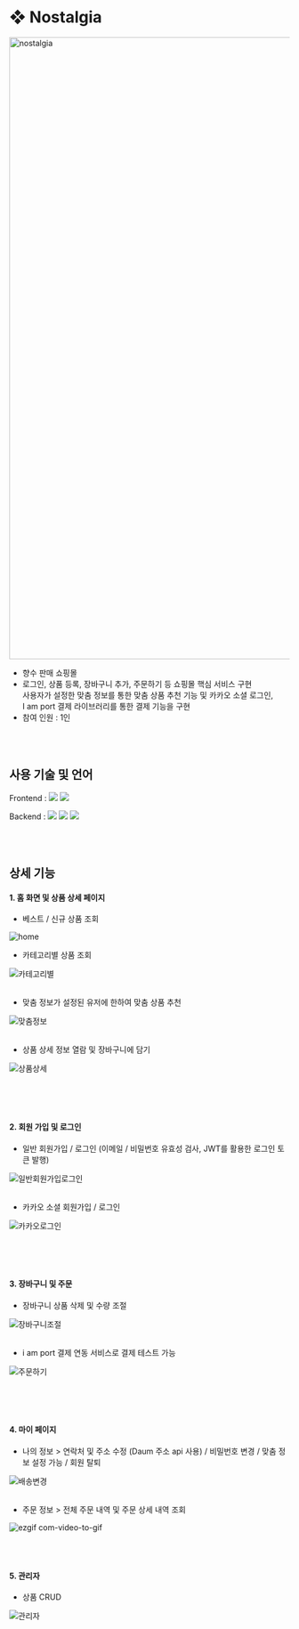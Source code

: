 # ❖ Nostalgia  
<img width="1118" alt="nostalgia" src="https://github.com/user-attachments/assets/2e13d130-d2cc-48d3-a279-fe663353c09a">

- 향수 판매 쇼핑몰  
- 로그인, 상품 등록, 장바구니 추가, 주문하기 등 쇼핑몰 핵심 서비스 구현  
사용자가 설정한 맞춤 정보를 통한 맞춤 상품 추천 기능 및 카카오 소셜 로그인,  
I am port 결제 라이브러리를 통한 결제 기능을 구현
- 참여 인원 : 1인
  

<br />
<br />

## 사용 기술 및 언어  
Frontend : <img src="https://img.shields.io/badge/react-61DAFB?style=for-the-badge&logo=react&logoColor=black"> <img src="https://img.shields.io/badge/typescript-3178C6?style=for-the-badge&logo=typescript&logoColor=white"> 

Backend : <img src="https://img.shields.io/badge/node.js-339933?style=for-the-badge&logo=Node.js&logoColor=white"> <img src="https://img.shields.io/badge/express-000000?style=for-the-badge&logo=express&logoColor=white"> <img src="https://img.shields.io/badge/mongoDB-47A248?style=for-the-badge&logo=MongoDB&logoColor=white">

<br />
<br />

## 상세 기능  
#### 1. 홈 화면 및 상품 상세 페이지  
- 베스트 / 신규 상품 조회

![home](https://github.com/haesol0414/Nostalgia/assets/86980317/6962c1ec-2f67-4b91-aca4-c23050017963)
<br />


- 카테고리별 상품 조회
  
![카테고리별](https://github.com/haesol0414/Nostalgia/assets/86980317/4bc6b7a6-1cd1-4178-b95f-a0cd1dd2a4c5)  
<br />



- 맞춤 정보가 설정된 유저에 한하여 맞춤 상품 추천
  
![맞춤정보](https://github.com/haesol0414/Nostalgia/assets/86980317/b33c8c65-7275-414b-8fb4-c8acde16265f)  
<br />



- 상품 상세 정보 열람 및 장바구니에 담기
  
![상품상세](https://github.com/haesol0414/Nostalgia/assets/86980317/e2556479-45b0-4eec-8fbc-1a06505a7d73)  
<br />

<br />
<br />

#### 2. 회원 가입 및 로그인
- 일반 회원가입 / 로그인 (이메일 / 비밀번호 유효성 검사, JWT를 활용한 로그인 토큰 발행)
  
![일반회원가입로그인](https://github.com/haesol0414/Nostalgia/assets/86980317/ef88db98-1e7d-4254-83d0-515b95fe7610)  
<br />



- 카카오 소셜 회원가입 / 로그인
  
![카카오로그인](https://github.com/haesol0414/Nostalgia/assets/86980317/bdd216aa-5c08-410b-aa5e-c963613e5e29)  
<br />

<br />
<br />
 
#### 3. 장바구니 및 주문  
- 장바구니 상품 삭제 및 수량 조절
  
![장바구니조절](https://github.com/haesol0414/Nostalgia/assets/86980317/f1a58a3e-4549-4767-92d4-ef8a9a809fd8)  
<br />


- i am port 결제 연동 서비스로 결제 테스트 가능
  
![주문하기](https://github.com/haesol0414/Nostalgia/assets/86980317/cf550dad-e171-454a-90a1-7b7951f15a11)  
<br />

<br />
<br />

#### 4. 마이 페이지  

- 나의 정보 > 연락처 및 주소 수정 (Daum 주소 api 사용) / 비밀번호 변경 / 맞춤 정보 설정 가능 / 회원 탈퇴
  
![배송변경](https://github.com/haesol0414/Nostalgia/assets/86980317/bffa5be9-15ee-4c21-82c8-cfc3587b8beb)  
<br />


- 주문 정보 > 전체 주문 내역 및 주문 상세 내역 조회
  
![ezgif com-video-to-gif](https://github.com/haesol0414/Nostalgia/assets/86980317/ca712873-5abb-49e9-936b-1ae956555941)
<br />

<br />
<br />

#### 5. 관리자  
- 상품 CRUD
  
![관리자](https://github.com/haesol0414/Nostalgia/assets/86980317/5f21f8d4-f0b2-4e77-aac6-16fc12cd4d9e)  
<br />







